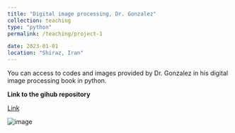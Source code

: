 ```yaml
---
title: "Digital image processing, Dr. Gonzalez"
collection: teaching
type: "python"
permalink: /teaching/project-1

date: 2023-01-01
location: "Shiraz, Iran"
---
```


You can access to codes and images provided by Dr. Gonzalez in his digital image processing book in python.

**Link to the gihub repository**

[Link](https://github.com/PouyaSonej/Image-processing_GonalezBook.git)

![image]()

